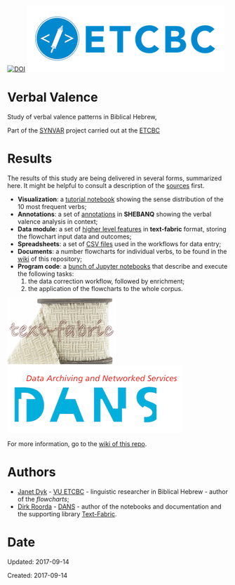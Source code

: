 [![DOI](https://zenodo.org/badge/103229517.svg)](https://zenodo.org/badge/latestdoi/103229517)
![etcbc](programs/images/etcbc.png)

# Verbal Valence
Study of verbal valence patterns in Biblical Hebrew,

Part of the
[SYNVAR](https://www.nwo.nl/en/research-and-results/research-projects/i/30/9930.html)
project carried out at the 
[ETCBC](http://etcbc.nl)

# Results

The results of this study are being delivered in several forms, summarized here.
It might be helpful to consult a description of the
[sources](https://github.com/ETCBC/valence/wiki/Sources)
first.

* **Visualization**: a 
  [tutorial notebook](https://github.com/ETCBC/valence/blob/master/programs/senses.ipynb)
  showing the sense distribution of the 10 most frequent verbs;
* **Annotations**: a set of
  [annotations](https://shebanq.ancient-data.org/hebrew/note?version=4b&id=Mnx2YWxlbmNl&tp=txt_tb1&nget=v)
  in **SHEBANQ** showing the verbal valence analysis in context;
* **Data module**: a set of 
  [higher level features](https://github.com/ETCBC/valence/tree/master/tf)
  in **text-fabric** format, storing the flowchart input data and outcomes;
* **Spreadsheets**: a set of
  [CSV files](https://github.com/ETCBC/valence/tree/master/source/4b)
  used in the workflows for data entry;
* **Documents**: a number flowcharts for individual verbs, to be found in the
  [wiki](https://github.com/ETCBC/valence/wiki)
  of this repository;
* **Program code**: a
  [bunch of Jupyter notebooks](https://github.com/ETCBC/valence/tree/master/programs)
  that describe and execute the following tasks:
  1. the data correction workflow, followed by enrichment;
  2. the application of the flowcharts to the whole corpus.

![tf](programs/images/tf-small.png)
![dans](programs/images/dans.png)

For more information, go to the [wiki of this repo](https://github.com/ETCBC/valence/wiki).

# Authors
* [Janet Dyk](mailto:j.w.dyk@vu.nl) -
  [VU ETCBC](http://etcbc.nl) -
  linguistic researcher in Biblical Hebrew -
  author of the *flowcharts*;
* [Dirk Roorda](mailto:dirk.roorda@dans.knaw.nl) -
  [DANS](https://dans.knaw.nl/en/front-page?set_language=en) -
  author of the notebooks and documentation and the supporting library
  [Text-Fabric](https://github.com/Dans-labs/text-fabric).

# Date

Updated: 2017-09-14

Created: 2017-09-14
